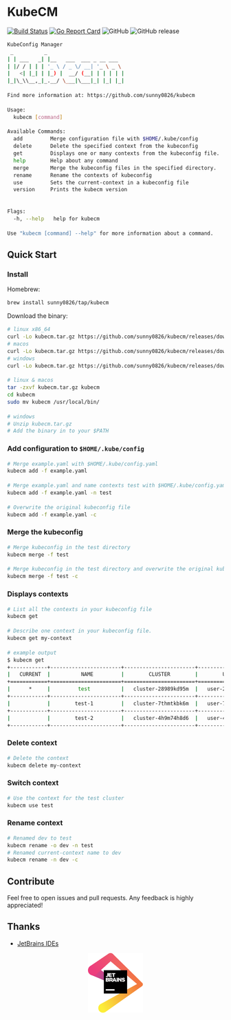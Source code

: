 # KubeCM

[![Build Status](https://travis-ci.org/sunny0826/kubecm.svg?branch=master)](https://travis-ci.org/sunny0826/kubecm)
[![Go Report Card](https://goreportcard.com/badge/github.com/sunny0826/kubecm)](https://goreportcard.com/report/github.com/sunny0826/kubecm)
![GitHub](https://img.shields.io/github/license/sunny0826/kubecm.svg)
![GitHub release](https://img.shields.io/github/release/sunny0826/kubecm)

```bash
KubeConfig Manager
 _          _
| | ___   _| |__   ___  ___ _ __ ___
| |/ / | | | '_ \ / _ \/ __| '_ \ _ \
|   <| |_| | |_) |  __/ (__| | | | | |
|_|\_\\__,_|_.__/ \___|\___|_| |_| |_|

Find more information at: https://github.com/sunny0826/kubecm

Usage:
  kubecm [command]

Available Commands:
  add         Merge configuration file with $HOME/.kube/config
  delete      Delete the specified context from the kubeconfig
  get         Displays one or many contexts from the kubeconfig file.
  help        Help about any command
  merge       Merge the kubeconfig files in the specified directory.
  rename      Rename the contexts of kubeconfig
  use         Sets the current-context in a kubeconfig file
  version     Prints the kubecm version


Flags:
  -h, --help   help for kubecm

Use "kubecm [command] --help" for more information about a command.
```

## Quick Start

### Install

Homebrew:

```bash
brew install sunny0826/tap/kubecm
```

Download the binary:

```bash
# linux x86_64
curl -Lo kubecm.tar.gz https://github.com/sunny0826/kubecm/releases/download/v${VERSION}/kubecm_${VERSION}_Linux_x86_64.tar.gz
# macos
curl -Lo kubecm.tar.gz https://github.com/sunny0826/kubecm/releases/download/v${VERSION}/kubecm_${VERSION}_Darwin_x86_64.tar.gz
# windows
curl -Lo kubecm.tar.gz https://github.com/sunny0826/kubecm/releases/download/v${VERSION}/kubecm_${VERSION}_Windows_x86_64.tar.gz

# linux & macos
tar -zxvf kubecm.tar.gz kubecm
cd kubecm
sudo mv kubecm /usr/local/bin/

# windows
# Unzip kubecm.tar.gz
# Add the binary in to your $PATH
```

### Add configuration to `$HOME/.kube/config`

```bash
# Merge example.yaml with $HOME/.kube/config.yaml
kubecm add -f example.yaml 

# Merge example.yaml and name contexts test with $HOME/.kube/config.yaml
kubecm add -f example.yaml -n test

# Overwrite the original kubeconfig file
kubecm add -f example.yaml -c
```

### Merge the kubeconfig

```bash
# Merge kubeconfig in the test directory
kubecm merge -f test 

# Merge kubeconfig in the test directory and overwrite the original kubeconfig file
kubecm merge -f test -c
```

### Displays contexts

```bash
# List all the contexts in your kubeconfig file
kubecm get

# Describe one context in your kubeconfig file.
kubecm get my-context

# example output
$ kubecm get
+------------+-----------------------+-----------------------+--------------------+--------------+
|   CURRENT  |          NAME         |        CLUSTER        |        USER        |   Namespace  |
+============+=======================+=======================+====================+==============+
|      *     |         test          |   cluster-28989kd95m  |   user-28989kd95m  |              |
+------------+-----------------------+-----------------------+--------------------+--------------+
|            |        test-1         |   cluster-7thmtkbk6m  |   user-7thmtkbk6m  |              |
+------------+-----------------------+-----------------------+--------------------+--------------+
|            |        test-2         |   cluster-4h9m74h8d6  |   user-4h9m74h8d6  |              |
+------------+-----------------------+-----------------------+--------------------+--------------+
```

### Delete context

```bash
# Delete the context
kubecm delete my-context
```

### Switch context

```bash
# Use the context for the test cluster
kubecm use test
```

### Rename context

```bash
# Renamed dev to test
kubecm rename -o dev -n test
# Renamed current-context name to dev
kubecm rename -n dev -c
```

## Contribute

Feel free to open issues and pull requests. Any feedback is highly appreciated!

## Thanks

- [JetBrains IDEs](https://www.jetbrains.com/?from=kubecm)

<p align="center">
  <a href="https://www.jetbrains.com/?from=kubecm" title="前往官网了解JetBrains出品的IDEs">
    <img src="dosc/jetbrains.svg" width="128" alt="JetBrains logo">
  </a>
</p>

